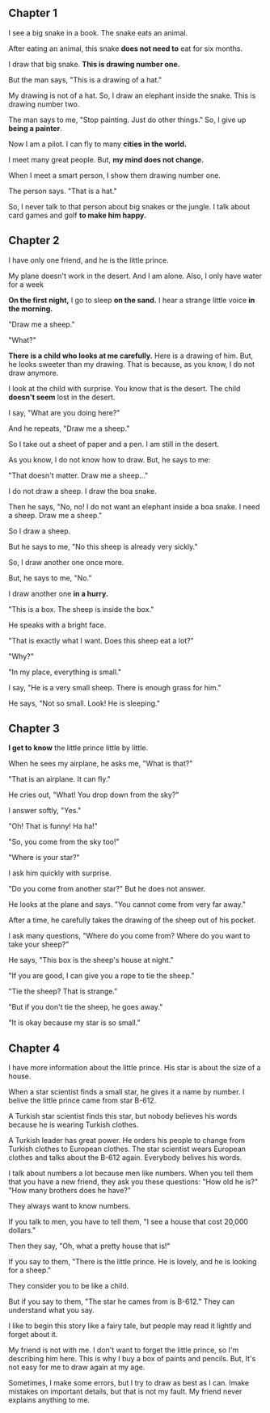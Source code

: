 ## Chapter 1

I see a big snake in a book. The snake eats an animal.

After eating an animal, this snake **does not need to** eat for six months.

I draw that big snake. **This is drawing number one.**

But the man says, "This is a drawing of a hat."

My drawing is not of a hat. So, I draw an elephant inside the snake. This is drawing number two.

The man says to me, "Stop painting. Just do other things." So, I give up **being a painter**.

Now I am a pilot. I can fly to many **cities in the world.**

I meet many great people. But, **my mind does not change.**

When I meet a smart person, I show them drawing number one.

The person says. "That is a hat."

So, I never talk to that person about big snakes or the jungle. I talk about card games and golf **to make him happy.**


## Chapter 2

I have only one friend, and he is the little prince.

My plane doesn't work in the desert. And I am alone. Also, I only have water for a week

**On the first night,** I go to sleep **on the sand.** I hear a strange little voice **in the morning.**

"Draw me a sheep."

"What?"

**There is a child who looks at me carefully.** Here is a drawing of him. But, he looks sweeter than my drawing. That is because, as you know, I do not draw anymore.

I look at the child with surprise. You know that is the desert. The child **doesn't seem** lost in the desert.

I say, "What are you doing here?"

And he repeats, "Draw me a sheep."

So I take out a sheet of paper and a pen. I am still in the desert.

As you know, I do not know how to draw. But, he says to me:

"That doesn't matter. Draw me a sheep..."

I do not draw a sheep. I draw the boa snake.

Then he says, "No, no! I do not want an elephant inside a boa snake. I need a sheep. Draw me a sheep."

So I draw a sheep.

But he says to me, "No this sheep is already very sickly."

So, I draw another one once more.

But, he says to me, "No."

I draw another one **in a hurry.**

"This is a box. The sheep is inside the box."

He speaks with a bright face.

"That is exactly what I want. Does this sheep eat a lot?"

"Why?"

"In my place, everything is small."

I say, "He is a very small sheep. There is enough grass for him."

He says, "Not so small. Look! He is sleeping."


## Chapter 3

**I get to know** the little prince little by little.

When he sees my airplane, he asks me, "What is that?"

"That is an airplane. It can fly."

He cries out, "What! You drop down from the sky?"

I answer softly, "Yes."

"Oh! That is funny! Ha ha!"

"So, you come from the sky too!"

"Where is your star?"

I ask him quickly with surprise.

"Do you come from another star?" But he does not answer.

He looks at the plane and says. "You cannot come from very far away."

After a time, he carefully takes the drawing of the sheep out of his pocket.

I ask many questions, "Where do you come from? Where do you want to take your sheep?"

He says, "This box is the sheep's house at night."

"If you are good, I can give you a rope to tie the sheep."

"Tie the sheep? That is strange."

"But if you don't tie the sheep, he goes away."

"It is okay because my star is so small."

## Chapter 4

I have more information about the little prince. His star is about the size of a house.

When a star scientist finds a small star, he gives it a name by number. I belive the little prince came from star B-612.

A Turkish star scientist finds this star, but nobody believes his words because he is wearing Turkish clothes.

A Turkish leader has great power. He orders his people to change from Turkish clothes to European clothes. The star scientist wears European clothes and talks about the B-612 again. Everybody belives his words.

I talk about numbers a lot because men like numbers. When you tell them that you have a new friend, they ask you these questions: "How old he is?" "How many brothers does he have?"

They always want to know numbers.

If you talk to men, you have to tell them, "I see a house that cost 20,000 dollars."

Then they say, "Oh, what a pretty house that is!"

If you say to them, "There is the little prince. He is lovely, and he is looking for a sheep."

They consider you to be like a child.

But if you say to them, "The star he cames from is B-612." They can understand what you say.

I like to begin this story like a fairy tale, but people may read it lightly and forget about it.

My friend is not with me. I don't want to forget the little prince, so I'm describing him here. This is why I buy a box of paints and pencils. But, It's not easy for me to draw again at my age.

Sometimes, I make some errors, but I try to draw as best as I can. Imake mistakes on important details, but that is not my fault. My friend never explains anything to me.























